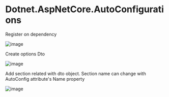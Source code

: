 # Dotnet.AspNetCore.AutoConfigurations

Register on dependency

![image](https://user-images.githubusercontent.com/57223732/141736806-7177631c-3f0a-4d43-b237-0c63f18be830.png)

Create options Dto 

![image](https://user-images.githubusercontent.com/57223732/141736271-54838cd8-a3ee-4477-ace9-4e8eca959533.png)

Add section related with dto object. Section name can change with AutoConfig attribute's Name property

![image](https://user-images.githubusercontent.com/57223732/141736409-5186d1a3-072f-4b8e-a8ff-a1adf480b1ba.png)
